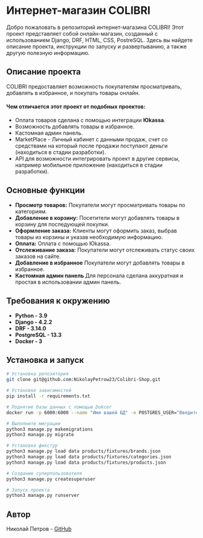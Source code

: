 # Интернет-магазин COLIBRI

Добро пожаловать в репозиторий интернет-магазина COLIBRI! Этот проект представляет собой онлайн-магазин, созданный с
использованием Django, DRF, HTML, CSS, PostreSQL. Здесь вы найдете описание проекта, инструкции по запуску и 
развертыванию, а также другую полезную информацию.

## Описание проекта

COLIBRI предоставляет возможность покупателям просматривать, добавлять в избранное, и покупать товары онлайн. 

#### Чем отличается этот проект от подобных проектов: 
- Оплата товаров сделана с помощью интеграции **Юkassa**.
- Возможность добавлять товары в избранное.
- Кастомная админ панель.
- MarketPlace - Личный кабинет с данными продаж, счет со средствами на который после продажи поступают деньги
  (находиться в стадии разработки).
- API для возможности интегрировать проект в другие сервисы, например мобильное приложение (находиться в стадии 
разработки).
 
## Основные функции
- **Просмотр товаров:** Покупатели могут просматривать товары по категориям.
- **Добавление в корзину:** Посетители могут добавлять товары в корзину для последующей покупки.
- **Оформление заказа:** Клиенты могут оформить заказ, выбрав товары из корзины и указав необходимую информацию.
- **Оплата:** Оплата с помощью Юkassa.
- **Отслеживание заказа:** Покупатели могут отслеживать статус своих заказов на сайте.
- **Добавление в избранное** Покупатели могут добавлять товары в избранное.
- **Кастомная админ панель** Для персонала сделана аккуратная и простая в использовании админ панель.

## Требования к окружению

- **Python - 3.9**
- **Django - 4.2.2**
- **DRF - 3.14.0**
- **PostgreSQL - 13.3**
- **Docker - 3**


## Установка и запуск

```bash
# Установка репозитория
git clone git@github.com:NikolayPetrow23/Colibri-Shop.git
```

```bash
# Установке зависимостей
pip install -r requirements.txt
```

```bash
# Поднятие базы данных с помощью Dokcer
docker run -p 6000:6000 --name "Имя вашей БД" -e POSTGRES_USER="Введите пользователя для БД" -e POSTGRES_PASSWORD="Введите пароль для БД" -e POSTGRES_DB="Имя вашей БД" -d postgres:13.3
```

```bash
# Выполните миграции
python3 manage.py makemigrations
python3 manage.py migrate
```

```bash
# Установка фикстур
python3 manage.py load data products/fixtures/brands.json
python3 manage.py load data products/fixtures/categories.json
python3 manage.py load data products/fixtures/products.json
```

```bash
# Создание суперпользователя
python3 manage.py createsuperuser
```

```bash
# Запуск проекта
python3 manage.py runserver
```


## Автор
Николай Петров - [GitHub](https://github.com/NikolayPetrow23)